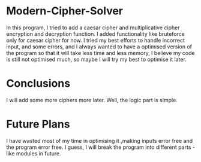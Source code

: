 # Modern-Cipher-Solver
In this program, I tried to add a caesar cipher and multiplicative cipher encryption and decryption function.
I added functionality like bruteforce only for caesar cipher for now.
I tried my best efforts to handle incorrect input, and some errors, and I always wanted to have a optimised version of the program so that it will take less time and less memory, 
I believe my code is still not optimised much, so maybe I will try my best to optimise it later.
# Conclusions
I will add some more ciphers more later.
Well, the logic part is simple.
# Future Plans
I have wasted most of my time in optimising it ,making inputs error free and the program error free. 
I guess, I will break the program into different parts - like modules in future. 

